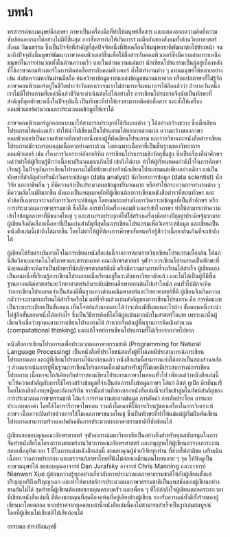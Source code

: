 # บทนำ 

พรสวรรค์ของมนุษย์คือภาษา ภาษาเป็นเครื่องมือที่ทำให้มนุษย์สื่อสาร และแสดงออกความคิดที่ความซับซ้อนออกมาได้อย่างไม่มีที่สิ้นสุด  การสื่อสารก่อให้เกิดการร่วมมือกันของสังคมทั้งด้านวิทยาศาสตร์ สังคม วัฒนธรรม ซึ่งเป็นปัจจัยที่สำคัญที่สุดปัจจัยหนึ่งที่ขับเคลื่อนให้มนุษยชาติพัฒนาต่อไปข้างหน้า จนมาถึงปัจจุบันนี้มนุษย์พัฒนาภาษาคอมพิวเตอร์ขึ้นเพื่อใช้สื่อสารกับคอมพิวเตอร์ซึ่งมีความสามารถเหนือมนุษย์ในการคำนวณทั้งในด้านความเร็ว และในด้านความแม่นยำ นักเขียนโปรแกรมเป็นผู้อยู่เบื้องหลังที่ใช้ภาษาคอมพิวเตอร์ในการติดต่อสื่อสารกับคอมพิวเตอร์ สั่งให้ทำงานต่าง ๆ แทนมนุษย์ได้หลายอย่าง เช่น ส่งข้อความหากันผ่านมือถือ  ค้นคว้าหาข้อมูลจากแหล่งข้อมูลขนาดมหาศาล หรือแปลภาษาที่ไม่รู้จัก
ภาษาคอมพิวเตอร์อยู่ในชีวิตประจำวันของเราจนเราไม่สามารถจินตนาการได้อีกแล้วว่า ถ้าหากวันหนึ่งเราไม่มีโปรแกรมที่เหล่านี้แล้วชีวิตจะดำเนินต่อไปได้อย่างไร การเขียนโปรแกรมจึงนับเป็นทักษะที่สำคัญที่สุดทักษะหนึ่งในปัจจุบันนี้ เป็นทักษะที่ทำให้เราสามารถติดต่อสื่อสาร และสั่งให้เครื่องคอมพิวเตอร์คำนวณและประมวลผลข้อมูลให้เราได้

ภาษาคอมพิวเตอร์ถูกออกแบบมาให้สามารถประยุกต์ใช้กับงานต่าง ๆ ได้อย่างกว้างขวาง ซึ่งเมื่อเขียนโปรแกรมได้คล่องแล้ว ทำให้นำไปเขียนเป็นโปรแกรมได้หลากหลายมาก  ความกว้างของภาษาคอมพิวเตอร์เป็นความท้าทายอีกอย่างหนึ่งของผู้ที่หัดเขียนโปรแกรม และรายวิชาและหนังสือตำราเขียนโปรแกรมมักจะครอบคลุมเนื้อหาอย่างครบถ้วน โดยเฉพาะเนื้อหาที่เป็นพื้นฐานของวิทยาการคอมพิวเตอร์ เช่น เรื่องการวิเคราะห์อัลกอริทึม การเขียนโปรแกรมเชิงวัตถุขั้นสูง 
ซึ่งเป็นเรื่องที่น่าศึกษา แต่ว่าทำให้ผู้เรียนรู้สึกว่าเนื้อหาปริมาณมากเกินไป เข้าถึงได้ยาก ทำให้ผู้เรียนหมดกำลังใจในการศึกษาเรียนรู้  ในปัจจุบันการเขียนโปรแกรมไม่ใช่ทักษะสำหรับนักเขียนโปรแกรมแต่เพียงอย่างเดียว แต่เป็นทักษะที่สำคัญสำหรับนักวิเคราะห์ข้อมูล (data analyst) นักวิทยาการข้อมูล (data scientist) นักวิจัย และอาชีพอื่น ๆ ที่มีความจำเป็นประมวลผลข้อมูลปริมาณมาก หรือทำให้กระบวนการทำงานต่าง ๆ มีความอัตโนมัติมากขึ้น นั่นเองเป็นเหตุผลหลักที่ผู้เขียนต้องการเขียนหนังสือตำราที่สอนทักษะ และหัวข้อที่เฉพาะเจาะจงกับการวิเคราะห์ข้อมูล โดยเฉพาะอย่างยิ่งการวิเคราะห์ข้อมูลที่เป็นตัวอักษร หรือการประมวลผลภาษาธรรมชาติ ซึ่งก็คือ การทำให้เครื่องคอมพิวเตอร์เข้าใจภาษา
ทำให้สามารถทำความเข้าใจข้อมูลภาษาที่มีขนาดใหญ่ ๆ และสามารถประยุกต์ไปใช้สร้างเครื่องมือทางปัญญาประดิษฐ์มากมาย ผู้เขียนจึงคัดเลือกเนื้อหาที่เป็นแก่นสำคัญที่สุดในการเขียนโปรแกรมเพื่อวิเคราะห์ข้อมูล และเขียนเป็นหนังสือเล่มนี้เข้าถึงได้มากขึ้น โดยไม่ทำให้ผู้ที่ต้องการศึกษาสับสนหรือรู้สึกว่าเนื้อหาล้นเกินที่จะเข้าถึงได้

ผู้เขียนได้รับแรงบันดาลใจในการเขียนหนังสือเล่มนี้จากการสอนรายวิชาเขียนโปรแกรมเบื้องต้น ให้แก่นิสิตวิชาเอกเทคโนโลยีภาษาและสารสนเทศ คณะอักษรศาสตร์ จุฬาฯ การเขียนโปรแกรมเป็นทักษะที่น้อยคนมักจะคิดว่าเป็นทักษะที่นักอักษรศาสตร์พึงมี หรือมีความสามารถที่จะเรียนได้สำเร็จ   ผู้เขียนเองเป็นคนหนึ่งที่เรียนรู้การเขียนโปรแกรมเมื่อเรียนอยู่ในระดับมหาวิทยาลัยแล้ว และไม่ได้เป็นผู้ที่มีพื้นฐานทางคณิตศาสตร์และวิทยาศาสตร์เกินระดับมัธยมศึกษาตอนต้นไปเท่าใดนัก คนทั่วไปมักจะคิดว่าการเขียนโปรแกรมจำเป็นต้องมีพื้นฐานทางด้านคณิตศาสตร์และวิทยาศาสตร์ที่ดี ผู้เขียนจึงเกิดความกลัวว่าจะสามารถเรียนได้สำเร็จหรือไม่   แต่ที่จริงแล้วแก่นสำคัญของการเขียนโปรแกรม คือ การคิดแบบเป็นระบบระเบียบเป็นขั้นตอน เห็นโจทย์แล้วแยกแยะได้ว่าจะต้องมีขั้นตอนอะไรบ้าง ขั้นตอนหนึ่งจะนำไปสู่อีกขั้นตอนหนึ่งได้อย่างไร ซึ่งเป็นวิธีการคิดที่ไม่ได้ถูกเน้นมากนักในศาสตร์ใดเลย เพราะฉะนั้นผู้เขียนจึงเชื่อว่าทุกคนสามารถเขียนโปรแกรมได้ ถ้าหากเริ่มต้นปูพื้นฐานการคิดเชิงคำนวณ (computational thinking) และแก้โจทย์การเขียนโปรแกรมที่ไล่เรียงจากง่ายไปยาก 

หนังสือการเขียนโปรแกรมเพื่อประมวลผลภาษาธรรมชาติ (Programming for Natural Language Processing) เป็นหนังสือที่ประโยชน์ต่อทั้งผู้ที่ไม่เคยมีประสบการณ์การเขียนโปรแกรมเลย และผู้ที่เขียนโปรแกรมได้มาก่อนแล้ว หนังสือเล่มนี้สามารถแบ่งได้ออกเป็นสองส่วนหลัก ๆ ส่วนแรกเน้นการปูพื้นฐานการเขียนโปรแกรมเบื้องต้นสำหรับผู้ที่ไม่เคยมีประสบการณ์การเขียนโปรแกรม  เนื้อหาจะใกล้เคียงกับตำราสอนเขียนโปรแกรมภาษาไพทอนทั่วไป  เพียงแต่ว่าหนังสือเล่มนี้จะให้ความสำคัญกับการใช้โครงสร้างข้อมูลที่จำเป็นต่อการเก็บข้อมูลภาษา ได้แก่ ลิสต์ ทูเปิล ดิกชันนารี โดยไม่ลงลึกถึงทฤษฎีและอัลกอริทึม จากนั้นส่วนที่สองของหนังสือเล่มนี้จะเริ่มเข้าสู่มโนทัศน์สำคัญของการประมวลผลภาษาธรรมชาติ ได้แก่ การทำความสะอาดข้อมูล การตัดคำ การตัดประโยค การแยกประเภทของคำ โดยใช้ไลบรารีภาษาไพทอน รวมถึงโมเดลที่ใช้การเรียนรู้ของเครื่องในการวิเคราะห์ภาษา เนื้อหาจะปิดท้ายด้วยการใช้โมเดลภาษาขนาดใหญ่ ซึ่งเป็นทักษะที่ทำให้แม้แต่ผู้เริ่มฝึกหัดเขียนโปรแกรมสามารถสร้างแอปพลิเคชันการประมวลผลภาษาธรรมชาติที่ซับซ้อนได้ 

ผู้เขียนขอขอบคุณคณะอักษรศาสตร์ จุฬาลงกรณ์มหาวิทยาลัยเป็นอย่างยิ่งสำหรับทุนสนับสนุนในการจัดทำหนังสือในโครงการเผยแพร่งานวิชาการคณะอักษรศาสตร์ และอนุญาตให้ผู้เขียนลาจากภาระงานสอนเพื่ออุทิศเวลา 1 ปีในการแต่งหนังสือเล่มนี้ ขอขอบคุณผู้ช่วยวิจัยทุกท่าน ที่ช่วยให้คำติชม เสริมเติมเนื้อหา วาดภาพประกอบ และตรวจแก้ภาษาไทยที่ฟังไม่ค่อยเหมือนคนไทยหลาย ๆ จุด ให้ฟังดูเป็นภาษามนุษย์ได้ ขอขอบคุณอาจารย์ Dan Jurafsky อาจารย์ Chris Manning และอาจารย์ Nianwen Xue ผู้สอนความรู้ทุกอย่างเกี่ยวกับการประมวลผลภาษาธรรมชาติให้กับผู้เขียนตั้งแต่ปริญญาตรีถึงปริญญาเอก  และทำให้ศาสตร์การประมวลผลภาษาธรรมชาติเป็นแพสชันของผู้เขียนอย่างขาดกันไม่ได้  สุดท้ายนี้ผู้เขียนต้องขอขอบคุณครอบครัว และเพื่อน ๆ ที่ให้กำลังใจผู้เขียนตลอดระยะเวลาที่เขียนหนังสือเล่มนี้ ที่ต้องขอบคุณที่สุดคือจอห์นที่อยู่เคียงข้างผู้เขียน  รองรับอารมณ์ทั้งดีทั้งร้ายของผู้เขียนมาโดยตลอด หากปราศจากบุคคลเหล่านี้หนังสือเล่มนี้คงไม่สามารถสำเร็จเป็นรูปเล่มสมบูรณ์ โดยที่ผู้เขียนไม่เสียสติไปเสียก่อนได้ 

อรรถพล ธำรงรัตนฤทธิ์